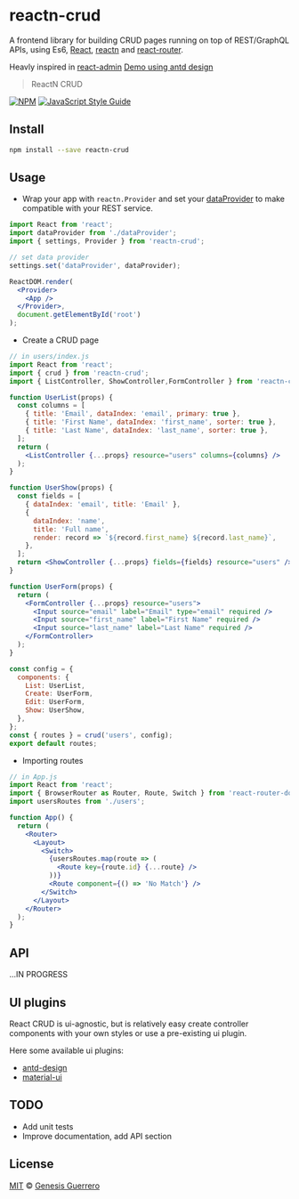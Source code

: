 # reactn-crud

A frontend library for building CRUD pages running on top of REST/GraphQL APIs, using Es6, [React](https://facebook.github.io/react/), [reactn](https://github.com/CharlesStover/reactn) and [react-router](https://reacttraining.com/react-router/).

Heavly inspired in [react-admin](https://marmelab.com/react-admin/)
[Demo using antd design](http://reactn-crud.surge.sh/)

> ReactN CRUD

[![NPM](https://img.shields.io/npm/v/reactn-crud.svg)](https://www.npmjs.com/package/reactn-crud) [![JavaScript Style Guide](https://img.shields.io/badge/code_style-standard-brightgreen.svg)](https://standardjs.com)

## Install

```bash
npm install --save reactn-crud
```

## Usage

* Wrap your app with `reactn.Provider` and set your [dataProvider](https://github.com/marmelab/react-admin#does-it-work-with-my-api) to make compatible with your REST service.

```jsx
import React from 'react';
import dataProvider from './dataProvider';
import { settings, Provider } from 'reactn-crud';

// set data provider
settings.set('dataProvider', dataProvider);

ReactDOM.render(
  <Provider>
    <App />
  </Provider>,
  document.getElementById('root')
);
```

* Create a CRUD page

```jsx
// in users/index.js
import React from 'react';
import { crud } from 'reactn-crud';
import { ListController, ShowController,FormController } from 'reactn-crud-ui-antd';

function UserList(props) {
  const columns = [
    { title: 'Email', dataIndex: 'email', primary: true },
    { title: 'First Name', dataIndex: 'first_name', sorter: true },
    { title: 'Last Name', dataIndex: 'last_name', sorter: true },
  ];
  return (
    <ListController {...props} resource="users" columns={columns} />
  );
}

function UserShow(props) {
  const fields = [
    { dataIndex: 'email', title: 'Email' },
    {
      dataIndex: 'name',
      title: 'Full name',
      render: record => `${record.first_name} ${record.last_name}`,
    },
  ];
  return <ShowController {...props} fields={fields} resource="users" />;
}

function UserForm(props) {
  return (
    <FormController {...props} resource="users">
      <Input source="email" label="Email" type="email" required />
      <Input source="first_name" label="First Name" required />
      <Input source="last_name" label="Last Name" required />
    </FormController>
  );
}

const config = {
  components: {
    List: UserList,
    Create: UserForm,
    Edit: UserForm,
    Show: UserShow,
  },
};
const { routes } = crud('users', config);
export default routes;
```

* Importing routes

```jsx
// in App.js
import React from 'react';
import { BrowserRouter as Router, Route, Switch } from 'react-router-dom';
import usersRoutes from './users';

function App() {
  return (
    <Router>
      <Layout>
        <Switch>
          {usersRoutes.map(route => (
            <Route key={route.id} {...route} />
          ))}
          <Route component={() => 'No Match'} />
        </Switch>
      </Layout>
    </Router>
  );
}
```

## API

...IN PROGRESS

## UI plugins
React CRUD is ui-agnostic, but is relatively easy create controller components with your own styles or use a pre-existing ui plugin.

Here some available ui plugins:

* [antd-design](https://github/gengue.com/reactn-crud-ui-antd)
* [material-ui](https://github/gengue.com/reactn-crud-ui-material)

## TODO

* Add unit tests
* Improve documentation, add API section

## License

[MIT](LICENSE.md) © [Genesis Guerrero](https://github.com/gengue)
